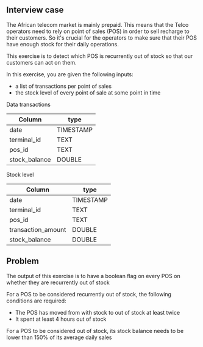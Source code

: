 ## Interview case

The African telecom market is mainly prepaid. This means that the Telco operators need to rely on point of sales (POS) in order to sell recharge to their customers. So it's crucial for the operators to make sure that their POS have enough stock for their daily operations.

This exercise is to detect which POS is recurrently out of stock so that our customers can act on them.

In this exercise, you are given the following inputs:

- a list of transactions per point of sales
- the stock level of every point of sale at some point in time

Data transactions

| Column             | type      |
|--------------------|-----------|
| date               | TIMESTAMP |
| terminal_id        | TEXT      |
| pos_id             | TEXT      |
| stock_balance      | DOUBLE    |

Stock level

| Column             | type      |
|--------------------|-----------|
| date               | TIMESTAMP |
| terminal_id        | TEXT      |
| pos_id             | TEXT      |
| transaction_amount | DOUBLE    |
| stock_balance      | DOUBLE    |

## Problem

The output of this exercise is to have a boolean flag on every POS on whether they are recurrently out of stock

For a POS to be considered recurrently out of stock, the following conditions are required:

- The POS has moved from with stock to out of stock at least twice
- It spent at least 4 hours out of stock

For a POS to be considered out of stock, its stock balance needs to be lower than 150% of its average daily sales
